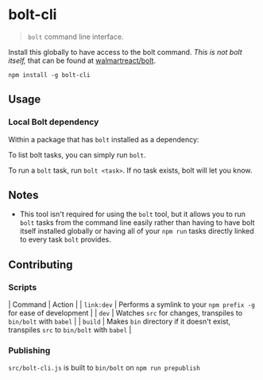 # bolt-cli

> `bolt` command line interface.

Install this globally to have access to the bolt command. _This is not bolt itself,_ that can be found at [walmartreact/bolt](https://github.com/walmartreact/electrode-bolt).

```
npm install -g bolt-cli
```

## Usage

### Local Bolt dependency

Within a package that has `bolt` installed as a dependency:

To list bolt tasks, you can simply run `bolt`.

To run a `bolt` task, run `bolt <task>`. If no task exists, bolt will let you know.

## Notes

- This tool isn't required for using the `bolt` tool, but it allows you to run `bolt` tasks from the command line easily rather than having to have bolt itself installed globally or having all of your `npm run` tasks directly linked to every task `bolt` provides.

## Contributing

### Scripts

| Command | Action |
| `link:dev` | Performs a symlink to your `npm prefix -g` for ease of development |
| `dev` | Watches `src` for changes, transpiles to `bin/bolt` with `babel` |
| `build` | Makes `bin` directory if it doesn't exist, transpiles `src` to `bin/bolt` with `babel` |

### Publishing

`src/bolt-cli.js` is built to `bin/bolt` on `npm run prepublish`
